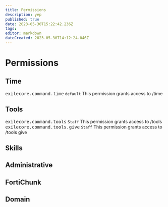 ```yaml
---
title: Permissions
description: yep
published: true
date: 2023-05-30T15:22:42.236Z
tags: 
editor: markdown
dateCreated: 2023-05-30T14:12:24.046Z
---
```


# Permissions

## Time
<kbd>exilecore.command.time</kbd> `default` This permission grants access to /time

## Tools
<kbd>exilecore.command.tools</kbd> `Staff` This permission grants access to /tools
<kbd>exilecore.command.tools.give</kbd> `Staff` This permission grants access to /tools give

## Skills

## Administrative

## FortiChunk

## Domain
